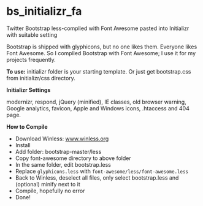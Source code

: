 # bs_initializr_fa
Twitter Bootstrap less-complied with Font Awesome pasted into Initializr with suitable setting

Bootstrap is shipped with glyphicons, but no one likes them. Everyone likes Font Awesome. So I complied Bootstrap with Font Awesome; I use it for my projects frequently.

**To use:** initializr folder is your starting template. Or just get bootstrap.css from initializr/css directory.

**Initializr Settings**

modernizr, respond, jQuery (minified), IE classes, old browser warning, Google analytics, favicon, Apple and Windows icons, .htaccess and 404 page.

**How to Compile**

- Download Winless: www.winless.org
- Install
- Add folder: bootstrap-master/less
- Copy font-awesome directory to above folder
- In the same folder, edit bootstrap.less
- Replace `glyphicons.less` with `font-awesome/less/font-awesome.less`
- Back to Winless, deselect all files, only select bootstrap.less and (optional) minify next to it
- Compile, hopefully no error
- Done!
